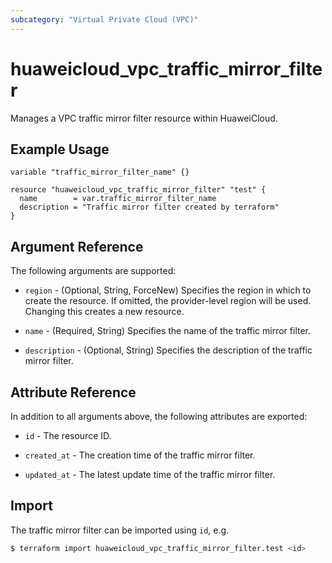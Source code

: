```yaml
---
subcategory: "Virtual Private Cloud (VPC)"
---
```


# huaweicloud_vpc_traffic_mirror_filter

 Manages a VPC traffic mirror filter resource within HuaweiCloud.

## Example Usage

```hcl
variable "traffic_mirror_filter_name" {}

resource "huaweicloud_vpc_traffic_mirror_filter" "test" {
  name        = var.traffic_mirror_filter_name
  description = "Traffic mirror filter created by terraform"
}
```

## Argument Reference

The following arguments are supported:

* `region` - (Optional, String, ForceNew) Specifies the region in which to create the resource.
  If omitted, the provider-level region will be used.
  Changing this creates a new resource.

* `name` - (Required, String) Specifies the name of the traffic mirror filter.

* `description` - (Optional, String) Specifies the description of the traffic mirror filter.

## Attribute Reference

In addition to all arguments above, the following attributes are exported:

* `id` - The resource ID.

* `created_at` - The creation time of the traffic mirror filter.

* `updated_at` - The latest update time of the traffic mirror filter.

## Import

The traffic mirror filter can be imported using `id`, e.g.

```bash
$ terraform import huaweicloud_vpc_traffic_mirror_filter.test <id>
```
